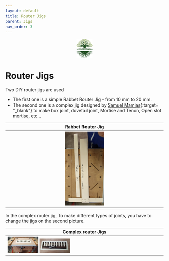 ```yaml
---
layout: default
title: Router Jigs
parent: Jigs
nav_order: 3
---
```

<center>
<img src="../media/Lignarius.png" width="10%" height="10%" align="middle"/>
</center>

# Router Jigs

Two DIY router jigs are used
* The first one is a simple Rabbet Router Jig - from 10 mm to 20 mm. 
* The second one is a complex jig designed by [Samuel Mamias](https://www.samuelmamias.com/){:target= "_blank"} 
   to make box joint, dovetail joint, Mortise and Tenon, Open slot mortise, etc... 

 

|                                                                Rabbet Router Jig                                                                 |
|:------------------------------------------------------------------------------------------------------------------------------------------------:|
| [<img alt="image" height="25%" src="/media/Router_Jigs.jpg" width="25%"/>](https://garlatti.github.io/media/Router_Jigs.jpg) |
 
In the complex router jig, To make different types of joints, you have to change the jigs on the second picture. 

| Complex router Jigs                                                                                                                                                                                                                                                                                        |
|------------------------------------------------------------------------------------------------------------------------------------------------------------------------------------------------------------------------------------------------------------------------------------------------------------|
| [<img alt="image" height="20%" src="/media/Router_Jigs_1.jpg" width="20%"/>](https://garlatti.github.io/media/Router_Jigs_1.jpg)  [<img alt="image" height="20%" src="/media/Router_Jigs_2.jpg" width="20%"/>](https://garlatti.github.io/media/Router_Jigs_2.jpg) |
